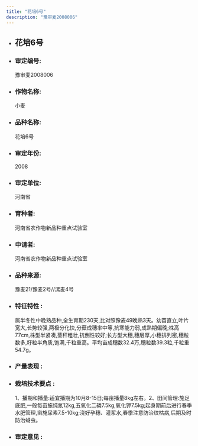 ```yaml
---
title: "花培6号"
description: "豫审麦2008006"
---
```

* ## 花培6号
* ###  审定编号:  
   豫审麦2008006

*  ### 作物名称:  
   小麦

*   ###  品种名称: 
    花培6号

*   ### 审定年份: 
    2008

*   ### 审定单位:  
    河南省

*   ### 育种者:  
    河南省农作物新品种重点试验室

*   ### 申请者:  
    河南省农作物新品种重点试验室

*   ### 品种来源:  
    豫麦21/豫麦2号//漯麦4号

*   ### 特征特性 : 
    属半冬性中晚熟品种,全生育期230天,比对照豫麦49晚熟3天。幼苗直立,叶片宽大,长势较强,两极分化快,分蘖成穗率中等,抗寒能力弱,成熟期偏晚;株高77cm,株型半紧凑,茎秆粗壮,抗倒性较好;长方型大穗,穗层厚,小穗排列密,穗粒数多,籽粒半角质,饱满,千粒重高。平均亩成穗数32.4万,穗粒数39.3粒,千粒重54.7g。

*   ### 产量表现 : 
    

*   ### 栽培技术要点 : 
    1、播期和播量:适宜播期为10月8-15日;每亩播量8kg左右。2、田间管理:施足底肥,一般每亩施纯氮12kg,五氧化二磷7.5kg,氧化钾7.5kg;起身期前后进行春季水肥管理,亩施尿素7.5-10kg;浇好孕穗、灌浆水,春季注意防治纹枯病,后期及时防治蚜虫。

*   ### 审定意见 : 
    
